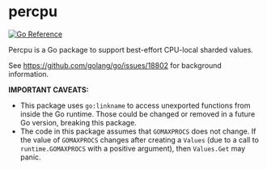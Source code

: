 # percpu

[![Go Reference](https://pkg.go.dev/badge/github.com/cespare/percpu.svg)](https://pkg.go.dev/github.com/cespare/percpu)

Percpu is a Go package to support best-effort CPU-local sharded values.

See https://github.com/golang/go/issues/18802 for background information.

**IMPORTANT CAVEATS:**

* This package uses `go:linkname` to access unexported functions from inside the
  Go runtime. Those could be changed or removed in a future Go version, breaking
  this package.
* The code in this package assumes that `GOMAXPROCS` does not change. If the
  value of `GOMAXPROCS` changes after creating a `Values` (due to a call to
  `runtime.GOMAXPROCS` with a positive argument), then `Values.Get` may panic.
